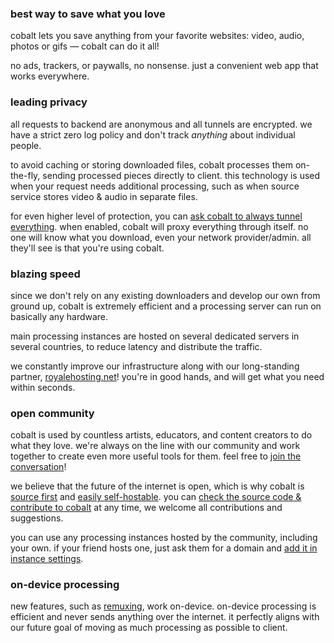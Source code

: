 <script lang="ts">
    import { partners, contacts, docs } from "$lib/env";
</script>

<section id="saving">

### best way to save what you love
cobalt lets you save anything from your favorite websites: video, audio, photos or gifs — cobalt can do it all!

no ads, trackers, or paywalls, no nonsense. just a convenient web app that works everywhere.

</section>

<section id="privacy">

### leading privacy
all requests to backend are anonymous and all tunnels are encrypted.
we have a strict zero log policy and don't track *anything* about individual people.

to avoid caching or storing downloaded files, cobalt processes them on-the-fly, sending processed pieces directly to client.
this technology is used when your request needs additional processing, such as when source service stores video & audio in separate files.

for even higher level of protection, you can [ask cobalt to always tunnel everything](/settings/privacy#tunnel).
when enabled, cobalt will proxy everything through itself. no one will know what you download, even your network provider/admin.
all they'll see is that you're using cobalt.

</section>

<section id="speed">

### blazing speed
since we don't rely on any existing downloaders and develop our own from ground up,
cobalt is extremely efficient and a processing server can run on basically any hardware.

main processing instances are hosted on several dedicated servers in several countries,
to reduce latency and distribute the traffic.

we constantly improve our infrastructure along with our long-standing partner, [royalehosting.net]({partners.royalehosting})!
you're in good hands, and will get what you need within seconds.

</section>
<section id="community">

### open community
cobalt is used by countless artists, educators, and content creators to do what they love.
we're always on the line with our community and work together to create even more useful tools for them.
feel free to [join the conversation](/about/community)!

we believe that the future of the internet is open, which is why cobalt is [source first](https://sourcefirst.com/) and [easily self-hostable]({docs.instanceHosting}). you can [check the source code & contribute to cobalt]({contacts.github})
at any time, we welcome all contributions and suggestions.

you can use any processing instances hosted by the community, including your own.
if your friend hosts one, just ask them for a domain and [add it in instance settings](/settings/instances#community).

</section>
<section id="local">

### on-device processing
new features, such as [remuxing](/remux), work on-device.
on-device processing is efficient and never sends anything over the internet.
it perfectly aligns with our future goal of moving as much processing as possible to client.

</section>
